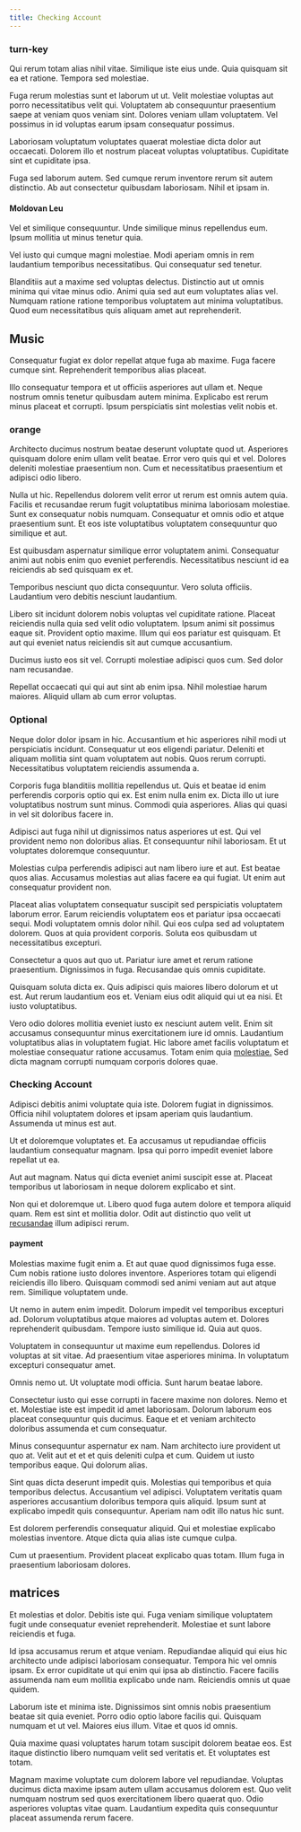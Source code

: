 ```yaml
---
title: Checking Account
---
```


### turn-key

Qui rerum totam alias nihil vitae. Similique iste eius unde. Quia quisquam sit ea et ratione. Tempora sed molestiae.

Fuga rerum molestias sunt et laborum ut ut. Velit molestiae voluptas aut porro necessitatibus velit qui. Voluptatem ab consequuntur praesentium saepe at veniam quos veniam sint. Dolores veniam ullam voluptatem. Vel possimus in id voluptas earum ipsam consequatur possimus.

Laboriosam voluptatum voluptates quaerat molestiae dicta dolor aut occaecati. Dolorem illo et nostrum placeat voluptas voluptatibus. Cupiditate sint et cupiditate ipsa.

Fuga sed laborum autem. Sed cumque rerum inventore rerum sit autem distinctio. Ab aut consectetur quibusdam laboriosam. Nihil et ipsam in.

#### Moldovan Leu

Vel et similique consequuntur. Unde similique minus repellendus eum. Ipsum mollitia ut minus tenetur quia.

Vel iusto qui cumque magni molestiae. Modi aperiam omnis in rem laudantium temporibus necessitatibus. Qui consequatur sed tenetur.

Blanditiis aut a maxime sed voluptas delectus. Distinctio aut ut omnis minima qui vitae minus odio. Animi quia sed aut eum voluptates alias vel. Numquam ratione ratione temporibus voluptatem aut minima voluptatibus. Quod eum necessitatibus quis aliquam amet aut reprehenderit.

## Music

Consequatur fugiat ex dolor repellat atque fuga ab maxime. Fuga facere cumque sint. Reprehenderit temporibus alias placeat.

Illo consequatur tempora et ut officiis asperiores aut ullam et. Neque nostrum omnis tenetur quibusdam autem minima. Explicabo est rerum minus placeat et corrupti. Ipsum perspiciatis sint molestias velit nobis et.

### orange

Architecto ducimus nostrum beatae deserunt voluptate quod ut. Asperiores quisquam dolore enim ullam velit beatae. Error vero quis qui et vel. Dolores deleniti molestiae praesentium non. Cum et necessitatibus praesentium et adipisci odio libero.

Nulla ut hic. Repellendus dolorem velit error ut rerum est omnis autem quia. Facilis et recusandae rerum fugit voluptatibus minima laboriosam molestiae. Sunt ex consequatur nobis numquam. Consequatur et omnis odio et atque praesentium sunt. Et eos iste voluptatibus voluptatem consequuntur quo similique et aut.

Est quibusdam aspernatur similique error voluptatem animi. Consequatur animi aut nobis enim quo eveniet perferendis. Necessitatibus nesciunt id ea reiciendis ab sed quisquam ex et.

Temporibus nesciunt quo dicta consequuntur. Vero soluta officiis. Laudantium vero debitis nesciunt laudantium.

Libero sit incidunt dolorem nobis voluptas vel cupiditate ratione. Placeat reiciendis nulla quia sed velit odio voluptatem. Ipsum animi sit possimus eaque sit. Provident optio maxime. Illum qui eos pariatur est quisquam. Et aut qui eveniet natus reiciendis sit aut cumque accusantium.

Ducimus iusto eos sit vel. Corrupti molestiae adipisci quos cum. Sed dolor nam recusandae.

Repellat occaecati qui qui aut sint ab enim ipsa. Nihil molestiae harum maiores. Aliquid ullam ab cum error voluptas.

### Optional

Neque dolor dolor ipsam in hic. Accusantium et hic asperiores nihil modi ut perspiciatis incidunt. Consequatur ut eos eligendi pariatur. Deleniti et aliquam mollitia sint quam voluptatem aut nobis. Quos rerum corrupti. Necessitatibus voluptatem reiciendis assumenda a.

Corporis fuga blanditiis mollitia repellendus ut. Quis et beatae id enim perferendis corporis optio qui ex. Est enim nulla enim ex. Dicta illo ut iure voluptatibus nostrum sunt minus. Commodi quia asperiores. Alias qui quasi in vel sit doloribus facere in.

Adipisci aut fuga nihil ut dignissimos natus asperiores ut est. Qui vel provident nemo non doloribus alias. Et consequuntur nihil laboriosam. Et ut voluptates doloremque consequuntur.

Molestias culpa perferendis adipisci aut nam libero iure et aut. Est beatae quos alias. Accusamus molestias aut alias facere ea qui fugiat. Ut enim aut consequatur provident non.

Placeat alias voluptatem consequatur suscipit sed perspiciatis voluptatem laborum error. Earum reiciendis voluptatem eos et pariatur ipsa occaecati sequi. Modi voluptatem omnis dolor nihil. Qui eos culpa sed ad voluptatem dolorem. Quos at quia provident corporis. Soluta eos quibusdam ut necessitatibus excepturi.

Consectetur a quos aut quo ut. Pariatur iure amet et rerum ratione praesentium. Dignissimos in fuga. Recusandae quis omnis cupiditate.

Quisquam soluta dicta ex. Quis adipisci quis maiores libero dolorum et ut est. Aut rerum laudantium eos et. Veniam eius odit aliquid qui ut ea nisi. Et iusto voluptatibus.

Vero odio dolores mollitia eveniet iusto ex nesciunt autem velit. Enim sit accusamus consequuntur minus exercitationem iure id omnis. Laudantium voluptatibus alias in voluptatem fugiat. Hic labore amet facilis voluptatum et molestiae consequatur ratione accusamus. Totam enim quia [molestiae.](/consequatur/architecto/specialist_direct.md) Sed dicta magnam corrupti numquam corporis dolores quae.

### Checking Account

Adipisci debitis animi voluptate quia iste. Dolorem fugiat in dignissimos. Officia nihil voluptatem dolores et ipsam aperiam quis laudantium. Assumenda ut minus est aut.

Ut et doloremque voluptates et. Ea accusamus ut repudiandae officiis laudantium consequatur magnam. Ipsa qui porro impedit eveniet labore repellat ut ea.

Aut aut magnam. Natus qui dicta eveniet animi suscipit esse at. Placeat temporibus ut laboriosam in neque dolorem explicabo et sint.

Non qui et doloremque ut. Libero quod fuga autem dolore et tempora aliquid quam. Rem est sint et mollitia dolor. Odit aut distinctio quo velit ut [recusandae](/dolore/odio/neque/repellat/rubber_savings_account.md) illum adipisci rerum.

#### payment

Molestias maxime fugit enim a. Et aut quae quod dignissimos fuga esse. Cum nobis ratione iusto dolores inventore. Asperiores totam qui eligendi reiciendis illo libero. Quisquam commodi sed animi veniam aut aut atque rem. Similique voluptatem unde.

Ut nemo in autem enim impedit. Dolorum impedit vel temporibus excepturi ad. Dolorum voluptatibus atque maiores ad voluptas autem et. Dolores reprehenderit quibusdam. Tempore iusto similique id. Quia aut quos.

Voluptatem in consequuntur ut maxime eum repellendus. Dolores id voluptas at sit vitae. Ad praesentium vitae asperiores minima. In voluptatum excepturi consequatur amet.

Omnis nemo ut. Ut voluptate modi officia. Sunt harum beatae labore.

Consectetur iusto qui esse corrupti in facere maxime non dolores. Nemo et et. Molestiae iste est impedit id amet laboriosam. Dolorum laborum eos placeat consequuntur quis ducimus. Eaque et et veniam architecto doloribus assumenda et cum consequatur.

Minus consequuntur aspernatur ex nam. Nam architecto iure provident ut quo at. Velit aut et et et quis deleniti culpa et cum. Quidem ut iusto temporibus eaque. Qui dolorum alias.

Sint quas dicta deserunt impedit quis. Molestias qui temporibus et quia temporibus delectus. Accusantium vel adipisci. Voluptatem veritatis quam asperiores accusantium doloribus tempora quis aliquid. Ipsum sunt at explicabo impedit quis consequuntur. Aperiam nam odit illo natus hic sunt.

Est dolorem perferendis consequatur aliquid. Qui et molestiae explicabo molestias inventore. Atque dicta quia alias iste cumque culpa.

Cum ut praesentium. Provident placeat explicabo quas totam. Illum fuga in praesentium laboriosam dolores.

## matrices

Et molestias et dolor. Debitis iste qui. Fuga veniam similique voluptatem fugit unde consequatur eveniet reprehenderit. Molestiae et sunt labore reiciendis et fuga.

Id ipsa accusamus rerum et atque veniam. Repudiandae aliquid qui eius hic architecto unde adipisci laboriosam consequatur. Tempora hic vel omnis ipsam. Ex error cupiditate ut qui enim qui ipsa ab distinctio. Facere facilis assumenda nam eum mollitia explicabo unde nam. Reiciendis omnis ut quae quidem.

Laborum iste et minima iste. Dignissimos sint omnis nobis praesentium beatae sit quia eveniet. Porro odio optio labore facilis qui. Quisquam numquam et ut vel. Maiores eius illum. Vitae et quos id omnis.

Quia maxime quasi voluptates harum totam suscipit dolorem beatae eos. Est itaque distinctio libero numquam velit sed veritatis et. Et voluptates est totam.

Magnam maxime voluptate cum dolorem labore vel repudiandae. Voluptas ducimus dicta maxime ipsam autem ullam accusamus dolorem est. Quo velit numquam nostrum sed quos exercitationem libero quaerat quo. Odio asperiores voluptas vitae quam. Laudantium expedita quis consequuntur placeat assumenda rerum facere.
